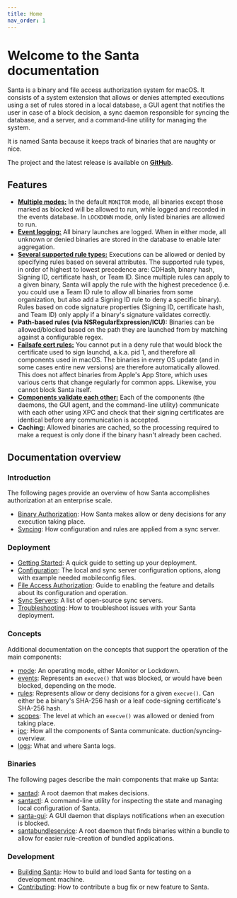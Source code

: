 ```yaml
---
title: Home
nav_order: 1
---
```


# Welcome to the Santa documentation

Santa is a binary and file access authorization system for macOS. It consists of a system extension that allows or denies attempted executions using a set of rules stored in a local database, a GUI agent that notifies the user in case of a block decision, a sync daemon responsible for syncing the database, and a server, and a command-line utility for managing the system.

It is named Santa because it keeps track of binaries that are naughty or nice.

The project and the latest release is available on [**GitHub**](https://github.com/google/santa).

## Features

* [**Multiple modes:**](concepts/mode.md) In the default `MONITOR` mode, all binaries except those marked as blocked will be allowed to run, while logged and recorded in the events database. In `LOCKDOWN` mode, only listed binaries are allowed to run.
* [**Event logging:**](concepts/events.md) All binary launches are logged. When in either mode, all unknown or denied binaries are stored in the database to enable later aggregation.
* [**Several supported rule types:**](concepts/rules.md) Executions can be allowed or denied by specifying rules based on several attributes. The supported rule types, in order of highest to lowest precedence are: CDHash, binary hash, Signing ID, certificate hash, or Team ID. Since multiple rules can apply to a given binary, Santa will apply the rule with the highest precedence (i.e. you could use a Team ID rule to allow all binaries from some organization, but also add a Signing ID rule to deny a specific binary). Rules based on code signature properties (Signing ID, certificate hash, and Team ID) only apply if a binary's signature validates correctly.
* **Path-based rules (via NSRegularExpression/ICU):** Binaries can be allowed/blocked based on the path they are launched from by matching against a configurable regex.
* [**Failsafe cert rules:**](concepts/rules.md#built-in-rules) You cannot put in a deny rule that would block the certificate used to sign launchd, a.k.a. pid 1, and therefore all components used in macOS. The binaries in every OS update (and in some cases entire new versions) are therefore automatically allowed. This does not affect binaries from Apple's App Store, which uses various certs that change regularly for common apps. Likewise, you cannot block Santa itself.
* [**Components validate each other:**](binaries/index.md) Each of the components (the daemons, the GUI agent, and the command-line utility) communicate with each other using XPC and check that their signing certificates are identical before any communication is accepted.
* **Caching:** Allowed binaries are cached, so the processing required to make a request is only done if the binary hasn't already been cached.

## Documentation overview

### Introduction

The following pages provide an overview of how Santa accomplishes authorization at an enterprise scale.

* [Binary Authorization](introduction/binary-authorization-overview.md): How Santa makes allow or deny decisions for any execution taking place.
* [Syncing](introduction/syncing-overview.md): How configuration and rules are applied from a sync server.

### Deployment

* [Getting Started](deployment/getting-started.md): A quick guide to setting up your deployment.
* [Configuration](deployment/configuration.md): The local and sync server configuration options, along with example needed mobileconfig files.
* [File Access Authorization](deployment/file-access-auth.md): Guide to enabling the feature and details about its configuration and operation.
* [Sync Servers](deployment/sync-servers.md): A list of open-source sync servers.
* [Troubleshooting](deployment/troubleshooting.md): How to troubleshoot issues with your Santa deployment.

### Concepts

Additional documentation on the concepts that support the operation of the main components:

* [mode](concepts/mode.md): An operating mode, either Monitor or Lockdown.
* [events](concepts/events.md): Represents an `execve()` that was blocked, or would have been blocked, depending on the mode.
* [rules](concepts/rules.md): Represents allow or deny decisions for a given `execve()`. Can either be a binary's SHA-256 hash or a leaf code-signing certificate's SHA-256 hash.
* [scopes](concepts/scopes.md): The level at which an `execve()` was allowed or denied from taking place.
* [ipc](concepts/ipc.md): How all the components of Santa communicate.
  duction/syncing-overview.
* [logs](concepts/logs.md): What and where Santa logs.

### Binaries

The following pages describe the main components that make up Santa:

* [santad](binaries/santad.md): A root daemon that makes decisions.
* [santactl](binaries/santactl.md): A command-line utility for inspecting the state and managing local configuration of Santa.
* [santa-gui](binaries/santa-gui.md): A GUI daemon that displays notifications when an execution is blocked.
* [santabundleservice](binaries/santabundleservice.md): A root daemon that finds binaries within a bundle to allow for easier rule-creation of bundled applications.

### Development

* [Building Santa](development/building.md): How to build and load Santa for testing on a development machine.
* [Contributing](development/contributing.md): How to contribute a bug fix or new feature to Santa.
